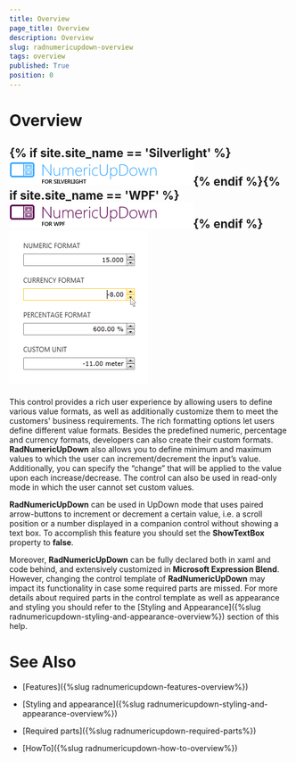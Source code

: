 ```yaml
---
title: Overview
page_title: Overview
description: Overview
slug: radnumericupdown-overview
tags: overview
published: True
position: 0
---
```


# Overview



## {% if site.site_name == 'Silverlight' %}![](images/RadNumericUpDown_Overview.png){% endif %}{% if site.site_name == 'WPF' %}![](images/RadNumericUpDown_Overview_WPF.png){% endif %}![](images/RadNumericUpDown_General.png)

This control provides a rich user experience by allowing users to define various value formats, as well as additionally customize them to meet the customers' business requirements. The rich formatting options let users define different value formats. Besides the predefined numeric, percentage and currency formats, developers can also create their custom formats. __RadNumericUpDown__ also allows you to define minimum and maximum values to which the user can increment/decrement the input’s value. Additionally, you can specify the “change” that will be applied to the value upon each increase/decrease. The control can also be used in read-only mode in which the user cannot set custom values.

__RadNumericUpDown__ can be used in UpDown mode that uses paired arrow-buttons to increment or decrement a certain value, i.e. a scroll position or a number displayed in a companion control without showing a text box. To accomplish this feature you should set the __ShowTextBox__ property to __false__.

Moreover, __RadNumericUpDown__ can be fully declared both in xaml and code behind, and extensively customized in __Microsoft Expression Blend__. However, changing the control template of __RadNumericUpDown__ may impact its functionality in case some required parts are missed. For more details about required parts in the control template as well as appearance and styling you should refer to the [Styling and Appearance]({%slug radnumericupdown-styling-and-appearance-overview%}) section of this help. 


# See Also

 * [Features]({%slug radnumericupdown-features-overview%})

 * [Styling and appearance]({%slug radnumericupdown-styling-and-appearance-overview%})

 * [Required parts]({%slug radnumericupdown-required-parts%})

 * [HowTo]({%slug radnumericupdown-how-to-overview%})
